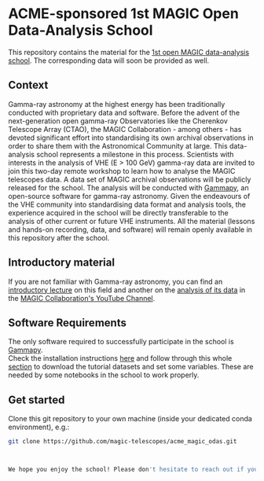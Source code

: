 # ACME-sponsored 1st MAGIC Open Data-Analysis School

This repository contains the material for the [1st open MAGIC data-analysis school](https://acme-magic-odas.sciencesconf.org/).
The corresponding data will soon be provided as well. 

## Context
Gamma-ray astronomy at the highest energy has been traditionally conducted with proprietary data and software.
Before the advent of the next-generation open gamma-ray Observatories like the Cherenkov Telescope Array (CTAO),
the MAGIC Collaboration - among others - has devoted significant effort into standardising its own archival observations
in order to share them with the Astronomical Community at large.
This data-analysis school represents a milestone in this process.
Scientists with interests in the analysis of VHE (E > 100 GeV) gamma-ray data are invited to join this two-day remote workshop
to learn how to analyse the MAGIC telescopes data.
A data set of MAGIC archival observations will be publicly released for the school.
The analysis will be conducted with [Gammapy](https://gammapy.org/), an open-source software for gamma-ray astronomy.
Given the endeavours of the VHE community into standardising data format and analysis tools,
the experience acquired in the school will be directly transferable to the analysis of other current or future VHE instruments.
All the material (lessons and hands-on recording, data, and software) will remain openly available in this repository after the school.

## Introductory material
If you are not familiar with Gamma-ray astronomy, you can find an [introductory lecture](https://youtu.be/xvbSOgyHxrQ) on this field and another on the [analysis of its data](https://youtu.be/HqxcLnD2uMs) in the [MAGIC Collaboration's YouTube Channel](https://www.youtube.com/@magictelescopes8632/).

## Software Requirements
The only software required to successfully participate in the school is [Gammapy](https://gammapy.org/).   
Check the installation instructions [here](https://docs.gammapy.org/1.3/getting-started/index.html#installation) and follow through this whole [section](https://docs.gammapy.org/1.3/getting-started/index.html#recommended-setup) to download the tutorial datasets and set some variables. 
These are needed by some notebooks in the school to work properly.   

## Get started
Clone this git repository to your own machine (inside your dedicated conda environment), e.g.:
```bash
git clone https://github.com/magic-telescopes/acme_magic_odas.git



We hope you enjoy the school! Please don't hesitate to reach out if you have any questions.